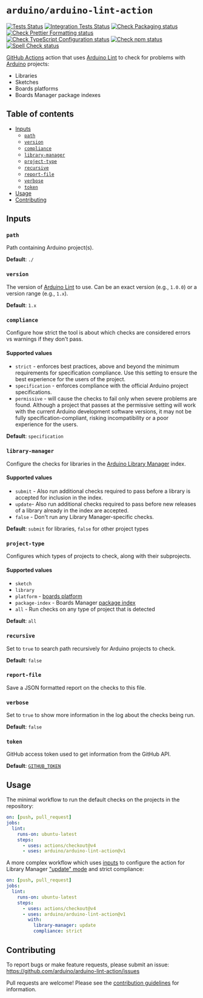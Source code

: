 # `arduino/arduino-lint-action`

[![Tests Status](https://github.com/arduino/arduino-lint-action/actions/workflows/test-javascript-jest-task.yml/badge.svg)](https://github.com/arduino/arduino-lint-action/actions/workflows/test-javascript-jest-task.yml)
[![Integration Tests Status](https://github.com/arduino/arduino-lint-action/workflows/Integration%20Tests/badge.svg)](https://github.com/arduino/arduino-lint-action/actions?workflow=Integration+Tests)
[![Check Packaging status](https://github.com/arduino/arduino-lint-action/actions/workflows/check-packaging-ncc-typescript-npm.yml/badge.svg)](https://github.com/arduino/arduino-lint-action/actions/workflows/check-packaging-ncc-typescript-npm.yml)
[![Check Prettier Formatting status](https://github.com/arduino/arduino-lint-action/actions/workflows/check-prettier-formatting-task.yml/badge.svg)](https://github.com/arduino/arduino-lint-action/actions/workflows/check-prettier-formatting-task.yml)
[![Check TypeScript Configuration status](https://github.com/arduino/arduino-lint-action/actions/workflows/check-tsconfig-task.yml/badge.svg)](https://github.com/arduino/arduino-lint-action/actions/workflows/check-tsconfig-task.yml)
[![Check npm status](https://github.com/arduino/arduino-lint-action/actions/workflows/check-npm-task.yml/badge.svg)](https://github.com/arduino/arduino-lint-action/actions/workflows/check-npm-task.yml)
[![Spell Check status](https://github.com/arduino/arduino-lint-action/actions/workflows/spell-check-task.yml/badge.svg)](https://github.com/arduino/arduino-lint-action/actions/workflows/spell-check-task.yml)

[GitHub Actions](https://docs.github.com/en/free-pro-team@latest/actions) action that uses
[Arduino Lint](https://github.com/arduino/arduino-lint) to check for problems with [Arduino](https://www.arduino.cc/)
projects:

- Libraries
- Sketches
- Boards platforms
- Boards Manager package indexes

## Table of contents

<!-- toc -->

- [Inputs](#inputs)
  - [`path`](#path)
  - [`version`](#version)
  - [`compliance`](#compliance)
  - [`library-manager`](#library-manager)
  - [`project-type`](#project-type)
  - [`recursive`](#recursive)
  - [`report-file`](#report-file)
  - [`verbose`](#verbose)
  - [`token`](#token)
- [Usage](#usage)
- [Contributing](#contributing)

<!-- tocstop -->

## Inputs

### `path`

Path containing Arduino project(s).

**Default**: `./`

### `version`

The version of [Arduino Lint](https://github.com/arduino/arduino-lint) to use.
Can be an exact version (e.g., `1.0.0`) or a version range (e.g., `1.x`).

**Default**: `1.x`

### `compliance`

Configure how strict the tool is about which checks are considered errors vs warnings if they don't pass.

#### Supported values

- `strict` - enforces best practices, above and beyond the minimum requirements for specification compliance. Use this setting to ensure the best experience for the users of the project.
- `specification` - enforces compliance with the official Arduino project specifications.
- `permissive` - will cause the checks to fail only when severe problems are found. Although a project that passes at the permissive setting will work with the current Arduino development software versions, it may not be fully specification-compliant, risking incompatibility or a poor experience for the users.

**Default**: `specification`

### `library-manager`

Configure the checks for libraries in the [Arduino Library Manager](https://github.com/arduino/library-registry/blob/main/FAQ.md#readme) index.

#### Supported values

- `submit` - Also run additional checks required to pass before a library is accepted for inclusion in the index.
- `update`- Also run additional checks required to pass before new releases of a library already in the index are accepted.
- `false` - Don't run any Library Manager-specific checks.

**Default**: `submit` for libraries, `false` for other project types

### `project-type`

Configures which types of projects to check, along with their subprojects.

#### Supported values

- `sketch`
- `library`
- `platform` - [boards platform](https://arduino.github.io/arduino-cli/latest/platform-specification/)
- `package-index` - Boards Manager [package index](https://arduino.github.io/arduino-cli/latest/package_index_json-specification/)
- `all` - Run checks on any type of project that is detected

**Default**: `all`

### `recursive`

Set to `true` to search path recursively for Arduino projects to check.

**Default**: `false`

### `report-file`

Save a JSON formatted report on the checks to this file.

### `verbose`

Set to `true` to show more information in the log about the checks being run.

**Default**: `false`

### `token`

GitHub access token used to get information from the GitHub API.

**Default**: [`GITHUB_TOKEN`](https://docs.github.com/en/actions/security-guides/automatic-token-authentication)

## Usage

The minimal workflow to run the default checks on the projects in the repository:

```yaml
on: [push, pull_request]
jobs:
  lint:
    runs-on: ubuntu-latest
    steps:
      - uses: actions/checkout@v4
      - uses: arduino/arduino-lint-action@v1
```

A more complex workflow which uses [inputs](#inputs) to configure the action for Library Manager ["update" mode](#library-manager) and strict compliance:

```yaml
on: [push, pull_request]
jobs:
  lint:
    runs-on: ubuntu-latest
    steps:
      - uses: actions/checkout@v4
      - uses: arduino/arduino-lint-action@v1
        with:
          library-manager: update
          compliance: strict
```

## Contributing

To report bugs or make feature requests, please submit an issue: https://github.com/arduino/arduino-lint-action/issues

Pull requests are welcome! Please see the [contribution guidelines](.github/CONTRIBUTING.md) for information.
